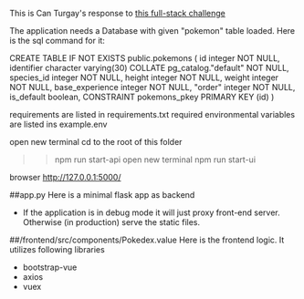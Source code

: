 This is Can Turgay's response to [this full-stack challenge](https://nebula-hourglass-e2f.notion.site/The-Pok-mon-API-Full-Stack-Coding-Challenge-22f3109f05264a3b94c69f0098dc4b07/) 

The application needs a Database with given "pokemon" table loaded.
Here is the sql command for it:

CREATE TABLE IF NOT EXISTS public.pokemons
(
    id integer NOT NULL,
    identifier character varying(30) COLLATE pg_catalog."default" NOT NULL,
    species_id integer NOT NULL,
    height integer NOT NULL,
    weight integer NOT NULL,
    base_experience integer NOT NULL,
    "order" integer NOT NULL,
    is_default boolean,
    CONSTRAINT pokemons_pkey PRIMARY KEY (id)
)

requirements are listed in requirements.txt
required environmental variables are listed ins example.env

open new terminal
cd to the root of this folder
>> npm run start-api
open new terminal
>> npm run start-ui

browser
http://127.0.0.1:5000/


##app.py
Here is a minimal flask app as backend
- If the application is in debug mode it will just proxy front-end server. Otherwise (in production) serve the static files.

##/frontend/src/components/Pokedex.value
Here is the frontend logic.
It utilizes following libraries
- bootstrap-vue
- axios
- vuex

